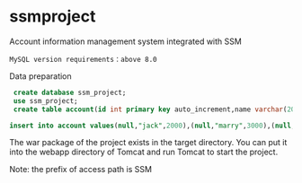 # ssmproject
Account information management system integrated with SSM




`MySQL version requirements：above 8.0`

Data preparation

```sql
 create database ssm_project;
 use ssm_project;
 create table account(id int primary key auto_increment,name varchar(20),money float);
```

```sql
insert into account values(null,"jack",2000),(null,"marry",3000),(null,"kasa",1500),(null,"lina",4000),(null,"mack",5000),(null,"linda",6000),(null,"tina",4000),(null,"ethan",6000),(null,"james",3000),(null,"noah",7000),(null,"samuel",5500),(null,"jack",4000);
```

The war package of the project exists in the target directory. You can put it into the webapp directory of Tomcat and run Tomcat to start the project.

Note: the prefix of access path is SSM
